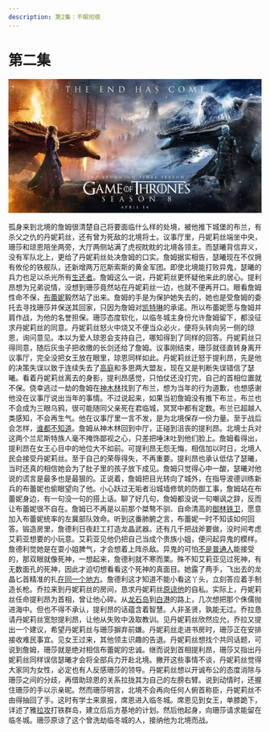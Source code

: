 ```yaml
---
description: 第2集：不眠彻夜
---
```


# 第二集

![](.gitbook/assets/0%20%281%29.jpg)

 孤身来到北境的詹姆很清楚自己将要面临什么样的处境，被他推下城堡的布兰，有杀父之仇的丹妮莉丝，还有曾为死敌的北境将士。议事厅里，丹妮莉丝端坐中央，珊莎和琼恩陪坐两旁，大厅两侧站满了虎视眈眈的北境各领主。而瑟曦背信弃义，没有军队北上，更给了丹妮莉丝处决詹姆的口实。詹姆据实相告，瑟曦现在不仅拥有攸伦的铁舰队，还新增两万厄斯索斯的黄金军团。即使北境能打败异鬼，瑟曦的兵力也足以杀光所有[生还者](https://baike.sogou.com/lemma/ShowInnerLink.htm?lemmaId=251069&ss_c=ssc.citiao.link)。詹姆这么一说，丹妮莉丝更怀疑他来此的居心。提利昂想为兄弟说情，没想到珊莎竟然站在丹妮莉丝一边，也就不便再开口。眼看詹姆性命不保，[布蕾妮](https://baike.sogou.com/lemma/ShowInnerLink.htm?lemmaId=10576412&ss_c=ssc.citiao.link)毅然站了出来。詹姆的手是为保护她失去的，她也是受詹姆的委托去寻找珊莎并保送其回家，只因为詹姆对[凯特琳](https://baike.sogou.com/lemma/ShowInnerLink.htm?lemmaId=8092641&ss_c=ssc.citiao.link)的承诺。所以布蕾妮愿与詹姆并肩作战，为他的名誉担保。珊莎态度软化，以临冬城主身份允许詹姆留下，都没征求丹妮莉丝的同意。丹妮莉丝怒火中烧又不便当众必火，便将头转向另一侧的琼恩，询问意见。本以为爱人琼恩会支持自己，哪知得到了同样的回答。丹妮莉丝只得同意，随后灰虫子把收缴的长剑还给了詹姆。议事刚结束，珊莎就径直转身离开议事厅，完全没把女王放在眼里，琼恩同样如此。丹妮莉丝迁怒于提利昂，先是他的决策失误以致于连续失去了[高庭](https://baike.sogou.com/lemma/ShowInnerLink.htm?lemmaId=10913831&ss_c=ssc.citiao.link)和多恩两大盟友，现在又是判断失误错信了瑟曦。看着丹妮莉丝离去的身影，提利昂感觉，只怕仗还没打完，自己的首相位置就不保。侥幸逃过一劫的詹姆在[神木林](https://baike.sogou.com/lemma/ShowInnerLink.htm?lemmaId=70537481&ss_c=ssc.citiao.link)找到了布兰，想为当年的行为道歉，也想感谢他没在议事厅说出当年的事情。不过说起来，如果当初詹姆没有推下布兰，布兰也不会成为三眼乌鸦，很可能随同父亲死在君临城，冥冥中都有定数。布兰已超越人类感知，不会再生气。他在议事厅里一言不发，是为北境保存一份力量。至于战后会怎样，[谁都不知道](https://baike.sogou.com/lemma/ShowInnerLink.htm?lemmaId=143931937&ss_c=ssc.citiao.link)。詹姆从神木林回到中厅，正碰到沮丧的提利昂。北境士兵对这两个兰尼斯特族人毫不掩饰鄙视之心，只差把唾沫吐到他们脸上。詹姆看得出，提利昂在女王心目中的地位大不如前。可提利昂无怨无悔，相信加以时日，北境人民会接受丹妮莉丝。至于自己的荣辱得失，不再重要。提利昂也承认低估了瑟曦，当时还真的相信她会为了肚子里的孩子放下成见。詹姆只觉得心中一酸，瑟曦对他说的谎言是最多也是最狠的。正说着，詹姆把目光转向了城外，在指导波德训练新兵的布蕾妮也偷眼望向了他。小心跃过无垢者沿城墙修筑的防御工事，詹姆站在布蕾妮身边，有一句没一句的搭上话。聊了好几句，詹姆都没说一句嘲讽之辞，反而让布蕾妮很不自在。詹姆已不再是以前那个桀骜不驯、自命清高的[御林铁卫](https://baike.sogou.com/lemma/ShowInnerLink.htm?lemmaId=73846479&ss_c=ssc.citiao.link)，愿意加入布蕾妮统率的左冀部队效命。听到这番肺腑之言，布蕾妮一时不知该如何回答。锻造房里，詹德利日夜赶工打造龙晶武器。还有几千把战斧要做，没时间考虑艾莉亚想要的小玩意。艾莉亚见他仍把自己当成个贵族小姐，便问起异鬼的模样。詹德利觉她是在耍小姐脾气，才会想着上阵杀敌。异鬼的可怕[不是普通人](https://baike.sogou.com/lemma/ShowInnerLink.htm?lemmaId=169407225&ss_c=ssc.citiao.link)能接受的，那双眼就像死神，一想起来，詹德利就不寒而栗。殊不知艾莉亚见过死神，有无数面孔的死神，因此才迫切想看看这个死神的真面目。她露了两手，飞出去的龙晶匕首精准的扎[在同一个地方](https://baike.sogou.com/lemma/ShowInnerLink.htm?lemmaId=168046724&ss_c=ssc.citiao.link)。詹德利这才知道不能小看这丫头，立刻答应着手制造长枪。乔拉来到丹妮莉丝的房间，恳求丹妮莉丝[原谅他](https://baike.sogou.com/lemma/ShowInnerLink.htm?lemmaId=71442007&ss_c=ssc.citiao.link)的自私。实际上，丹妮莉丝任命提利昂为首相，曾让他心碎。从[龙石岛](https://baike.sogou.com/lemma/ShowInnerLink.htm?lemmaId=69071547&ss_c=ssc.citiao.link)到[白港](https://baike.sogou.com/lemma/ShowInnerLink.htm?lemmaId=72995899&ss_c=ssc.citiao.link)的路上，几次想把那个侏儒抛进海中。但也不得不承认，提利昂的话蕴含着智慧。人非圣贤，孰能无过。乔拉恳请丹妮莉丝宽恕提利昂，让他从失败中汲取教训。见丹妮莉丝欣然应允，乔拉又提出一个建议，希望丹妮莉丝与珊莎摒弃前嫌。丹妮莉丝走进书房时，珊莎正在安排接收难民事宜。见女王过来，其他领主识趣的告退。丹妮莉丝想找个共同话题，可说到詹姆，珊莎就是绝对相信布蕾妮的忠诚。继而说到首相提利昂，珊莎又指出丹妮莉丝同样误信瑟曦才会将全部兵力开赴北境。撇开这些事情不谈，丹妮莉丝觉得大家同为女性，必定也有人反感珊莎的领导。丹妮莉丝想以开诚布公的态度消除与珊莎之间的分歧，再借助琼恩的关系拉拢其为自己的左膀右臂。说到动情时，还握住珊莎的手以示亲昵。然而珊莎明言，北境不会再向任何人俯首称臣，丹妮莉丝不由得抽回了手。这时有学士来禀报，席恩进入临冬城。席恩见到女王，单膝跪下，详述了雅[拉攻](https://baike.sogou.com/lemma/ShowInnerLink.htm?lemmaId=280652&ss_c=ssc.citiao.link)打铁群岛，建立后后方基地的计划。然后他起身，向珊莎请求能留在临冬城。珊莎原谅了这个曾洗劫临冬城的人，接纳他为北境而战。

